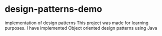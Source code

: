 # design-patterns-demo
implementation of design patterns
This project was made for learning purposes. I have implemented Object oriented design patterns using Java 
